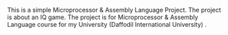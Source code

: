 This is a simple Microprocessor & Assembly Language Project. The project is about an IQ game. The project is for Microprocessor & Assembly Language course for my University (Daffodil International University) .